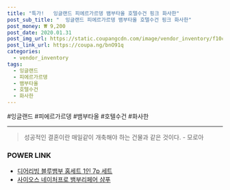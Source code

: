 ```yaml
--- 
title: "특가!   잉글랜드 피에르가르뎅 뱀부타올 호텔수건 핑크 화사한" 
post_sub_title: "  잉글랜드 피에르가르뎅 뱀부타올 호텔수건 핑크 화사한" 
post_money: ₩ 9,200 
post_date: 2020.01.31 
post_img_url: https://static.coupangcdn.com/image/vendor_inventory/f10c/d286ba2a1c0bd8316d065ec4a75b1da8d0c2c899b8914af027c05737a572.jpg 
post_link_url: https://coupa.ng/bnO91q 
categories: 
  - vendor_inventory 
tags: 
  - 잉글랜드 
  - 피에르가르뎅 
  - 뱀부타올 
  - 호텔수건 
  - 화사한 
--- 
```

  #잉글랜드 #피에르가르뎅 #뱀부타올 #호텔수건 #화사한 
<hr> 

> 성공적인 결혼이란 매일같이 개축해야 하는 건물과 같은 것이다. - 모로아 


### POWER LINK

* <a href="https://blog.naver.com/santokki14/221780239919" target="_blank">디어리빙 블루뱀부 홈세트 1인 7p 세트</a>
* <a href="https://blog.naver.com/fasyy4321/221791761512" target="_blank">사이오스 네이처프로 뱀부리페어 샴푸</a>
